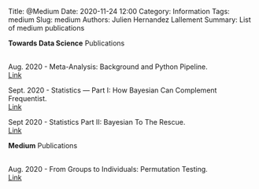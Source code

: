 Title: @Medium
Date: 2020-11-24 12:00
Category: Information
Tags: medium
Slug: medium
Authors: Julien Hernandez Lallement
Summary: List of medium publications

**Towards Data Science** Publications <br><br>

Aug. 2020 - Meta-Analysis: Background and Python Pipeline. <br>
[Link](https://towardsdatascience.com/meta-analysis-background-and-python-pipeline-bccaf4fde362) <br>

Sept. 2020 - Statistics — Part I: How Bayesian Can Complement Frequentist. <br>
[Link](https://towardsdatascience.com/statistics-how-bayesian-can-complement-frequentist-9ff171bb6396) <br>

Sept 2020 - Statistics Part II: Bayesian To The Rescue. <br>
[Link](https://towardsdatascience.com/statistics-part-ii-bayesian-to-the-rescue-877cc18c8bfd) <br>

**Medium** Publications <br><br>

Aug. 2020 - From Groups to Individuals: Permutation Testing. <br>
[Link](https://medium.com/swlh/from-groups-to-individuals-perm-8967a2a04a9e) <br>